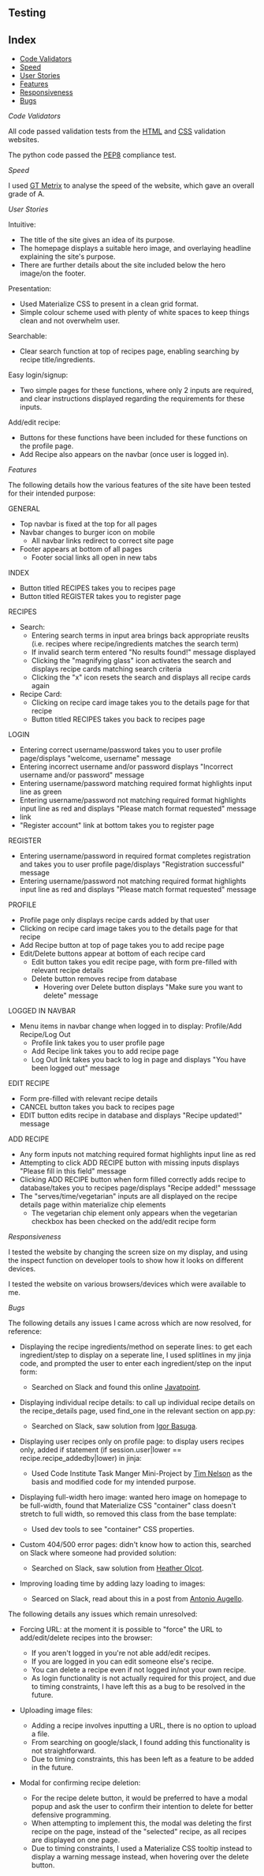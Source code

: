 ## Testing

## Index
- <a href="#Validators">Code Validators</a>
- <a href="#Speed">Speed</a>
- <a href="#User">User Stories</a>
- <a href="#Feat">Features</a>
- <a href="#Resp">Responsiveness</a>
- <a href="#Bugs">Bugs</a>

<span id="Validators"></span>

_Code Validators_

All code passed validation tests from the [HTML](https://validator.w3.org/) and [CSS](https://jigsaw.w3.org/css-validator/) validation websites.

The python code passed the [PEP8](http://pep8online.com/) compliance test.

<span id="Speed"></span>

_Speed_

I used [GT Metrix](https://gtmetrix.com/) to analyse the speed of the website, which gave an overall grade of A.

<span id="User"></span>

_User Stories_

Intuitive:
 - The title of the site gives an idea of its purpose.
 - The homepage displays a suitable hero image, and overlaying headline explaining the site's purpose.
 - There are further details about the site included below the hero image/on the footer.

Presentation:
 - Used Materialize CSS to present in a clean grid format.
 - Simple colour scheme used with plenty of white spaces to keep things clean and not overwhelm user.

Searchable:
 - Clear search function at top of recipes page, enabling searching by recipe title/ingredients.

Easy login/signup:
 - Two simple pages for these functions, where only 2 inputs are required, and clear instructions displayed regarding the requirements for these inputs.

Add/edit recipe:
 - Buttons for these functions have been included for these functions on the profile page.
 - Add Recipe also appears on the navbar (once user is logged in).

<span id="Feat"></span>

_Features_

The following details how the various features of the site have been tested for their intended purpose:

GENERAL

 - Top navbar is fixed at the top for all pages
 - Navbar changes to burger icon on mobile
	- All navbar links redirect to correct site page
 - Footer appears at bottom of all pages
 	- Footer social links all open in new tabs

INDEX
 
 - Button titled RECIPES takes you to recipes page
 - Button titled REGISTER takes you to register page

RECIPES

 - Search:
	- Entering search terms in input area brings back appropriate reuslts (i.e. recipes where recipe/ingredients matches the search term)
	- If invalid search term entered "No results found!" message displayed
	- Clicking the "magnifying glass" icon activates the search and displays recipe cards matching search criteria
	- Clicking the "x" icon resets the search and displays all recipe cards again
 - Recipe Card:
	- Clicking on recipe card image takes you to the details page for that recipe
 	- Button titled RECIPES takes you back to recipes page

LOGIN

 - Entering correct username/password takes you to user profile page/displays "welcome, username" message
 - Entering incorrect username and/or password displays "Incorrect username and/or password" message 
 - Entering username/password matching required format highlights input line as green
 - Entering username/password not matching required format highlights input line as red and displays "Please match format requested" message
 - link
 - "Register account" link at bottom takes you to register page
 
REGISTER

 - Entering username/password in required format completes registration and takes you to user profile page/displays "Registration successful" message
 - Entering username/password not matching required format highlights input line as red and displays "Please match format requested" message

PROFILE

 - Profile page only displays recipe cards added by that user
 - Clicking on recipe card image takes you to the details page for that recipe
 - Add Recipe button at top of page takes you to add recipe page
 - Edit/Delete buttons appear at bottom of each recipe card
	- Edit button takes you edit recipe page, with form pre-filled with relevant recipe details
	- Delete button removes recipe from database
		- Hovering over Delete button displays "Make sure you want to delete" message

LOGGED IN NAVBAR
 - Menu items in navbar change when logged in to display: Profile/Add Recipe/Log Out
 	- Profile link takes you to user profile page
 	- Add Recipe link takes you to add recipe page
	- Log Out link takes you back to log in page and displays "You have been logged out" message

EDIT RECIPE
 - Form pre-filled with relevant recipe details
 - CANCEL button takes you back to recipes page
 - EDIT button edits recipe in database and displays "Recipe updated!" message

ADD RECIPE
 - Any form inputs not matching required format highlights input line as red
 - Attempting to click ADD RECIPE button with missing inputs displays "Please fill in this field" message
 - Clicking ADD RECIPE button when form filled correctly adds recipe to database/takes you to recipes page/displays "Recipe added!" messsage
 - The "serves/time/vegetarian" inputs are all displayed on the recipe details page within materialize chip elements
 	- The vegetarian chip element only appears when the vegetarian checkbox has been checked on the add/edit recipe form

<span id="Resp"></span>

_Responsiveness_
	
I tested the website by changing the screen size on my display, and using the inspect function on developer tools to show how it looks on different devices.

I tested the website on various browsers/devices which were available to me.

<span id="Bugs"></span>

_Bugs_

The following details any issues I came across which are now resolved, for reference:

 - Displaying the recipe ingredients/method on seperate lines: to get each ingredient/step to display on a seperate line, I used splitlines in my jinja code, and prompted the user to enter each ingredient/step on the input form:
    - Searched on Slack and found this online [Javatpoint](https://www.javatpoint.com/how-to-split-a-string-in-java-with-delimiter#:~:text=In%20Java,%20splitting%20string%20is%20an%20important%20and,the%20split%20()%20method%20of%20the%20String%20class.).
 
 - Displaying individual recipe details: to call up individual recipe details on the recipe_details page, used find_one in the relevant section on app.py:
    - Searched on Slack, saw solution from [Igor Basuga](https://code-institute-room.slack.com/team/UPDFEU62U).
 
 - Displaying user recipes only on profile page: to display users recipes only, added if statement (if session.user|lower == recipe.recipe_addedby|lower) in jinja:
    - Used Code Institute Task Manger Mini-Project by [Tim Nelson](https://code-institute-room.slack.com/team/UBVE86CJC) as the basis and modified code for my intended purpose.
 
 - Displaying full-width hero image: wanted hero image on homepage to be full-width, found that Materialize CSS "container" class doesn't stretch to full width, so removed this class from the base template: 
    - Used dev tools to see "container" CSS properties. 
    
 - Custom 404/500 error pages: didn't know how to action this, searched on Slack where someone had provided solution:
    - Searched on Slack, saw solution from [Heather Olcot](https://code-institute-room.slack.com/team/U9CBT421G). 
 
 - Improving loading time by adding lazy loading to images: 
    - Searced on Slack, read about this in a post from [Antonio Augello](https://code-institute-room.slack.com/team/UCS5Q5LKH).
    
The following details any issues which remain unresolved:

 - Forcing URL: at the moment it is possible to "force" the URL to add/edit/delete recipes into the browser:
	- If you aren't logged in you're not able add/edit recipes.
	- If you are logged in you can edit someone else's recipe.
	- You can delete a recipe even if not logged in/not your own recipe.
	- As login functionality is not actually required for this project, and due to timing constraints, I have left this as a bug to be resolved in the future.
 
 - Uploading image files:
	- Adding a recipe involves inputting a URL, there is no option to upload a file.
	- From searching on google/slack, I found adding this functionality is not straightforward.
	- Due to timing constraints, this has been left as a feature to be added in the future.

 - Modal for confirming recipe deletion:
	- For the recipe delete button, it would be preferred to have a modal popup and ask the user to confirm their intention to delete for better defensive programming.
    - When attempting to implement this, the modal was deleting the first recipe on the page, instead of the "selected" recipe, as all recipes are displayed on one page.
	- Due to timing constraints, I used a Materialize CSS tooltip instead to display a warning message instead, when hovering over the delete button.

    
